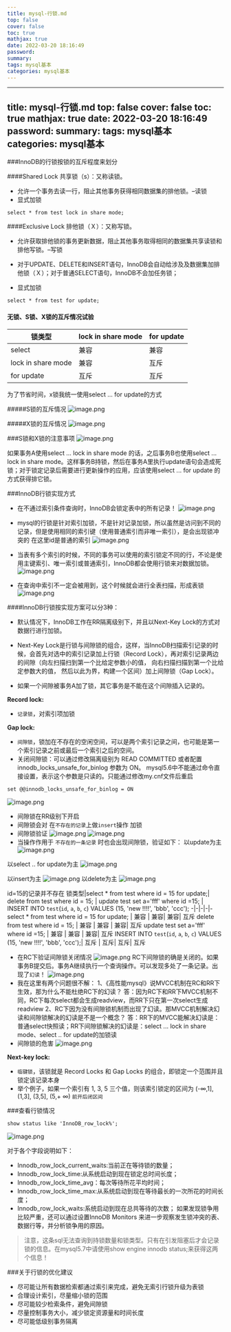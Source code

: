 ```yaml
---
title: mysql-行锁.md
top: false
cover: false
toc: true
mathjax: true
date: 2022-03-20 18:16:49
password:
summary:
tags: mysql基本
categories: mysql基本
---
```

---
title: mysql-行锁.md
top: false
cover: false
toc: true
mathjax: true
date: 2022-03-20 18:16:49
password:
summary:
tags: mysql基本
categories: mysql基本
---
###InnoDB的行锁按锁的互斥程度来划分


####Shared Lock 共享锁（s）：又称读锁。
- 允许一个事务去读一行，阻止其他事务获得相同数据集的排他锁。–读锁
- 显式加锁
~~~
select * from test lock in share mode;
~~~

####Exclusive Lock 排他锁（Ｘ）：又称写锁。
- 允许获取排他锁的事务更新数据，阻止其他事务取得相同的数据集共享读锁和排他写锁。–写锁

- 对于UPDATE、DELETE和INSERT语句，InnoDB会自动给涉及及数据集加排他锁（Ｘ）；对于普通SELECT语句，InnoDB不会加任务锁；


- 显式加锁
~~~
select * from test for update;
~~~
#### 无锁、S锁、X锁的互斥情况试验


锁类型|lock in share mode| for update |   
-|-|-
select | 兼容 | 兼容| 
lock in share mode|  兼容 | 互斥 | 
for update| 互斥 | 互斥 | 


为了节省时间，x锁我统一使用select … for update的方式

#####S锁的互斥情况
![image.png](https://upload-images.jianshu.io/upload_images/13965490-f4a400d1802131da.png?imageMogr2/auto-orient/strip%7CimageView2/2/w/1240)

#####X锁的互斥情况
![image.png](https://upload-images.jianshu.io/upload_images/13965490-70e9fa83b46781df.png?imageMogr2/auto-orient/strip%7CimageView2/2/w/1240)

###S锁和X锁的注意事项
![image.png](https://upload-images.jianshu.io/upload_images/13965490-b2cfa67fe8bcd005.png?imageMogr2/auto-orient/strip%7CimageView2/2/w/1240)

 如果事务A使用select ... lock in share mode 的话，之后事务B也使用select ... lock in share mode。这样事务B持锁，然后在事务A里执行update语句会造成死锁；对于锁定记录后需要进行更新操作的应用，应该使用select ... for update 的方式获得排它锁。

###InnoDB行锁实现方式

- 在不通过索引条件查询时，InnoDB会锁定表中的所有记录！
![image.png](https://upload-images.jianshu.io/upload_images/13965490-a219c586d0156eca.png?imageMogr2/auto-orient/strip%7CimageView2/2/w/1240)

- mysql的行锁是针对索引加锁，不是针对记录加锁，所以虽然是访问到不同的记录，但是使用相同的索引键（使用普通索引而非唯一索引），是会出现锁冲突的
在这里id是普通的索引
![image.png](https://upload-images.jianshu.io/upload_images/13965490-531d03a79f68e9a2.png?imageMogr2/auto-orient/strip%7CimageView2/2/w/1240)

- 当表有多个索引的时候，不同的事务可以使用的索引锁定不同的行，不论是使用主键索引、唯一索引或普通索引，InnoDB都会使用行锁来对数据加锁。
![image.png](https://upload-images.jianshu.io/upload_images/13965490-1f1254ec7c449812.png?imageMogr2/auto-orient/strip%7CimageView2/2/w/1240)
 - 在查询中索引不一定会被用到，这个时候就会进行全表扫描，形成表锁
![image.png](https://upload-images.jianshu.io/upload_images/13965490-ad4b07d0189980f2.png?imageMogr2/auto-orient/strip%7CimageView2/2/w/1240)









####InnoDB行锁按实现方案可以分3种：
- 默认情况下，InnoDB工作在RR隔离级别下，并且以Next-Key Lock的方式对数据行进行加锁。
- Next-Key Lock是行锁与间隙锁的组合，这样，当InnoDB扫描索引记录的时候，会首先对选中的索引记录加上行锁（Record Lock），再对索引记录两边的间隙（向左扫描扫到第一个比给定参数小的值， 向右扫描扫描到第一个比给定参数大的值， 然后以此为界，构建一个区间）加上间隙锁（Gap Lock）。

- 如果一个间隙被事务A加了锁，其它事务是不能在这个间隙插入记录的。


**Record lock:**
- `记录锁`，对索引项加锁


**Gap lock:**
- `间隙锁`，锁加在不存在的空闲空间，可以是两个索引记录之间，也可能是第一个索引记录之前或最后一个索引之后的空间。
- 关闭间隙锁：可以通过修改隔离级别为 READ COMMITTED 或者配置 innodb_locks_unsafe_for_binlog 参数为 ON。
mysql5.6中不能通过命令直接设置，表示这个参数是只读的。只能通过修改my.cnf文件后重启
~~~
set @@innodb_locks_unsafe_for_binlog = ON
~~~
![image.png](https://upload-images.jianshu.io/upload_images/13965490-aa62bb4889204a67.png?imageMogr2/auto-orient/strip%7CimageView2/2/w/1240)

- 间隙锁在RR级别下开启
- 间隙锁会对 在`不存在的记录`上做`insert`操作 加锁
- 间隙锁验证
![image.png](https://upload-images.jianshu.io/upload_images/13965490-944d69fb13f30b0c.png?imageMogr2/auto-orient/strip%7CimageView2/2/w/1240)
![image.png](https://upload-images.jianshu.io/upload_images/13965490-1733c9228a4db151.png?imageMogr2/auto-orient/strip%7CimageView2/2/w/1240)
- 当操作作用于 `不存在的一条记录` 时也会出现间隙锁，验证如下：
以update为主
![image.png](https://upload-images.jianshu.io/upload_images/13965490-e2d5816d7284ef7d.png?imageMogr2/auto-orient/strip%7CimageView2/2/w/1240)

以select .. for update为主
![image.png](https://upload-images.jianshu.io/upload_images/13965490-863dc64976e5898a.png?imageMogr2/auto-orient/strip%7CimageView2/2/w/1240)

以insert为主
![image.png](https://upload-images.jianshu.io/upload_images/13965490-a94e75b0460d41cb.png?imageMogr2/auto-orient/strip%7CimageView2/2/w/1240)
以delete为主
![image.png](https://upload-images.jianshu.io/upload_images/13965490-12b6c1235547fb43.png?imageMogr2/auto-orient/strip%7CimageView2/2/w/1240)

id=15的记录并不存在
锁类型|select * from test where id = 15 for update;| delete from test where id = 15; |   update test set a='fff' where id =15; |   INSERT INTO `test`(`id`, `a`, `b`, `c`) VALUES (15, 'new !!!!', 'bbb', 'ccc');
-|-|-|-|-
select * from test where id = 15 for update; | 兼容 | 兼容|  兼容|  互斥
delete from test where id = 15;	|  兼容 | 兼容 | 兼容|   互斥
update test set a='fff' where id =15;	| 兼容 | 兼容 | 兼容|  互斥
INSERT INTO `test`(`id`, `a`, `b`, `c`) VALUES (15, 'new !!!!', 'bbb', 'ccc');| 互斥 | 互斥| 互斥|  互斥
- 在RC下验证间隙锁关闭情况
![image.png](https://upload-images.jianshu.io/upload_images/13965490-7c6e182f07cf2d84.png?imageMogr2/auto-orient/strip%7CimageView2/2/w/1240)
RC下间隙锁的确是关闭的。如果事务B提交后。事务A继续执行一个查询操作。可以发现多处了一条记录。出现了`幻读`！
![image.png](https://upload-images.jianshu.io/upload_images/13965490-523461cde9ac07fa.png?imageMogr2/auto-orient/strip%7CimageView2/2/w/1240)
- 我在这里有两个问题很不解：
1、《高性能mysql》说MVCC机制在RC和RR下生效，那为什么不能杜绝RC下的幻读？
答：因为RC下和RR下MVCC机制不同，RC下每次select都会生成readview，而RR下只在第一次select生成readview
2、RC下因为没有间隙锁机制而出现了幻读。那MVCC机制解决幻读和间隙锁解决的幻读是不是一个概念？
答：RR下的MVCC能解决幻读是：普通select快照读；RR下间隙锁解决的幻读是：select ... lock in share mode、select .. for update的加锁读
- 间隙锁的危害
![image.png](https://upload-images.jianshu.io/upload_images/13965490-83624e8f690c87dd.png?imageMogr2/auto-orient/strip%7CimageView2/2/w/1240)


**Next-key lock:**
- `临键锁`，该锁就是 Record Locks 和 Gap Locks 的组合，即锁定一个范围并且锁定该记录本身
- 举个例子，如果一个索引有 1, 3, 5 三个值，则该索引锁定的区间为 (-∞,1], (1,3], (3,5], (5,+ ∞) `前开后闭区间`

###查看行锁情况
~~~
show status like 'InnoDB_row_lock%';
~~~
![image.png](https://upload-images.jianshu.io/upload_images/13965490-f160bd135a72da3f.png?imageMogr2/auto-orient/strip%7CimageView2/2/w/1240)

对于各个字段说明如下：

- Innodb_row_lock_current_waits:当前正在等待锁的数量；
- Innodb_row_lock_time:从系统启动到现在锁定总时间长度；
- Innodb_row_lock_time_avg：每次等待所花平均时间；
- Innodb_row_lock_time_max:从系统启动到现在等待最长的一次所花的时间长度；
- Innodb_row_lock_waits:系统启动到现在总共等待的次数；
如果发现锁争用比较严重，还可以通过设置InnoDB Monitors 来进一步观察发生锁冲突的表、数据行等，并分析锁争用的原因。

> 注意，这条sql无法查询到持锁数量和锁类型。只有在引发阻塞后才会记录锁的信息。在mysql5.7中请使用show engine innodb status;来获得这两个信息！

###关于行锁的优化建议
- 尽可能让所有数据检索都通过索引来完成，避免无索引行锁升级为表锁
- 合理设计索引，尽量缩小锁的范围
- 尽可能较少检索条件，避免间隙锁
- 尽量控制事务大小，减少锁定资源量和时间长度
- 尽可能低级别事务隔离

